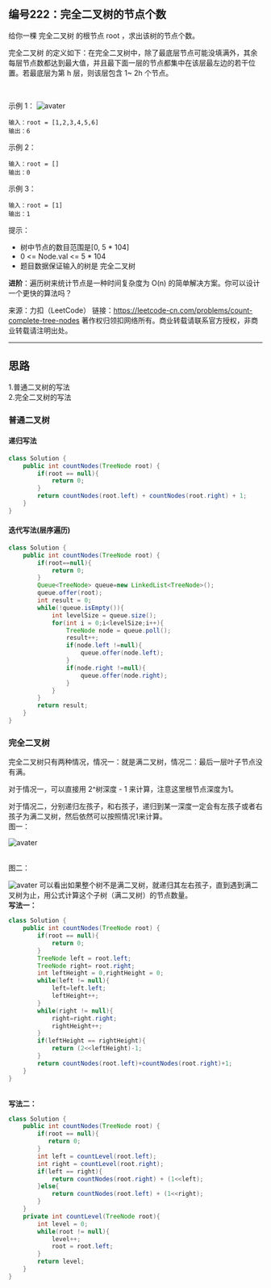 ## 编号222：完全二叉树的节点个数

给你一棵 完全二叉树 的根节点 root ，求出该树的节点个数。

完全二叉树 的定义如下：在完全二叉树中，除了最底层节点可能没填满外，其余每层节点数都达到最大值，并且最下面一层的节点都集中在该层最左边的若干位置。若最底层为第 h 层，则该层包含 1~ 2h 个节点。

 

示例 1：
![avater](https://assets.leetcode.com/uploads/2021/01/14/complete.jpg)

```
输入：root = [1,2,3,4,5,6]
输出：6
```
示例 2：
```
输入：root = []
输出：0
```
示例 3：
```
输入：root = [1]
输出：1 
```
提示：

* 树中节点的数目范围是[0, 5 * 104]
* 0 <= Node.val <= 5 * 104
* 题目数据保证输入的树是 完全二叉树
 

**进阶**：遍历树来统计节点是一种时间复杂度为 O(n) 的简单解决方案。你可以设计一个更快的算法吗？

来源：力扣（LeetCode）
链接：https://leetcode-cn.com/problems/count-complete-tree-nodes
著作权归领扣网络所有。商业转载请联系官方授权，非商业转载请注明出处。

---
## 思路
1.普通二叉树的写法
</br>2.完全二叉树的写法

### 普通二叉树
#### 递归写法
```java
class Solution {
    public int countNodes(TreeNode root) {
        if(root == null){
            return 0;
        }
        return countNodes(root.left) + countNodes(root.right) + 1;
    }
}
```
#### 迭代写法(层序遍历)
```java
class Solution {
    public int countNodes(TreeNode root) {
        if(root==null){
            return 0;
        }
        Queue<TreeNode> queue=new LinkedList<TreeNode>();
        queue.offer(root);
        int result = 0;
        while(!queue.isEmpty()){
            int levelSize = queue.size();
            for(int i = 0;i<levelSize;i++){
                TreeNode node = queue.poll();
                result++;
                if(node.left !=null){
                    queue.offer(node.left);
                }
                if(node.right !=null){
                    queue.offer(node.right);
                }
            }
        }
        return result;
    }
}
```
### 完全二叉树
完全二叉树只有两种情况，情况一：就是满二叉树，情况二：最后一层叶子节点没有满。

对于情况一，可以直接用 2^树深度 - 1 来计算，注意这里根节点深度为1。

对于情况二，分别递归左孩子，和右孩子，递归到某一深度一定会有左孩子或者右孩子为满二叉树，然后依然可以按照情况1来计算。
</br>图一：

![avater](https://camo.githubusercontent.com/5d85c9f8df419ce8db22f668ff22f7a3ae55660b8e9bead3b98e2d8cdd69ac9c/68747470733a2f2f696d672d626c6f672e6373646e696d672e636e2f32303230313132343039323534333636322e706e67)

</br>图二：

![avater](https://camo.githubusercontent.com/9dda2135e7216b78bcd3d71377dfa37ae7dc8b262add58376383c58db9e3c97a/68747470733a2f2f696d672d626c6f672e6373646e696d672e636e2f32303230313132343039323633343133382e706e67)
可以看出如果整个树不是满二叉树，就递归其左右孩子，直到遇到满二叉树为止，用公式计算这个子树（满二叉树）的节点数量。
</br>**写法一：**

```java
class Solution {
    public int countNodes(TreeNode root) {
        if(root == null){
            return 0;
        }
        TreeNode left = root.left;
        TreeNode right= root.right;
        int leftHeight = 0,rightHeight = 0;
        while(left != null){
            left=left.left;
            leftHeight++;
        }
        while(right != null){
            right=right.right;
            rightHeight++;
        }
        if(leftHeight == rightHeight){
            return (2<<leftHeight)-1;
        }
        return countNodes(root.left)+countNodes(root.right)+1; 
    }
}
```
</br>**写法二：**

```java
class Solution {
    public int countNodes(TreeNode root) {
        if(root == null){
           return 0;
        } 
        int left = countLevel(root.left);
        int right = countLevel(root.right);
        if(left == right){
            return countNodes(root.right) + (1<<left);
        }else{
            return countNodes(root.left) + (1<<right);
        }
    }
    private int countLevel(TreeNode root){
        int level = 0;
        while(root != null){
            level++;
            root = root.left;
        }
        return level;
    }
}
```